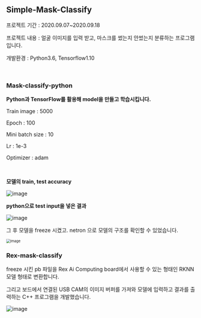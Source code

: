 ## Simple-Mask-Classify

프로젝트 기간 : 2020.09.07~2020.09.18

프로젝트 내용 : 얼굴 이미지를 입력 받고, 마스크를 썼는지 안썼는지 분류하는 프로그램입니다.

개발환경 : Python3.6, Tensorflow1.10  
  
  
</br>


### Mask-classify-python

**Python과 TensorFlow를 활용해 model을 만들고 학습시킵니다.**

Train image : 5000

Epoch : 100

Mini batch size : 10

Lr : 1e-3

Optimizer : adam

</br>  


**모델의 train, test accuracy**

 

<img src="https://user-images.githubusercontent.com/5088280/102866028-f78ee200-4479-11eb-87e6-38eac1a15fd7.png" alt="image"  />  


 

  

**python으로 test input을 넣은 결과**

![image](https://user-images.githubusercontent.com/5088280/102866058-05dcfe00-447a-11eb-9ab5-8eddf0a2818c.png)

그 후 모델을 freeze 시켰고. netron 으로 모델의 구조를 확인할 수 있었습니다.

<img src="https://user-images.githubusercontent.com/5088280/102866138-2442f980-447a-11eb-9bab-4da37693d8ff.png" alt="image" style="zoom:67%;" />  
  
  
</br>

</hr>

### Rex-mask-classify

freeze 시킨 pb 파일을 Rex Ai Computing board에서 사용할 수 있는 형태인 RKNN 모델 형태로 변환합니다.

그리고 보드에서 연결된 USB CAM의 이미지 버퍼를 가져와 모델에 입력하고 결과를 출력하는 C++ 프로그램을 개발했습니다.

![image](https://user-images.githubusercontent.com/5088280/102866466-a6cbb900-447a-11eb-8140-7ec0dc5831d6.png)
